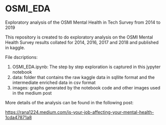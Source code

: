 # OSMI_EDA
Exploratory analysis of the OSMI Mental Health in Tech Survey from 2014 to 2019

This repository is created to do exploratory analysis on the OSMI Mental Health Survey results collated for 2014, 2016, 2017 and 2018 and published in kaggle.

File dscriptions:
1) OSMI_EDA.ipynb: The step by step exploration is captured in this jypyter notebook
2) data: folder that contains the raw kaggle data in sqllite format and the intermediate enriched data in csv format
3) images: graphs generated by the notebook code and other images used in the medium post

More details of the analysis can be found in the following post:

https://rana1224.medium.com/is-your-job-affecting-your-mental-health-1cda47871a8
